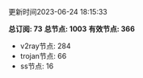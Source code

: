 更新时间2023-06-24 18:15:33

**总订阅: 73**
**总节点: 1003**
**有效节点: 366**
- v2ray节点: 284
- trojan节点: 66
- ss节点: 16
